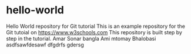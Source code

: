 # hello-world
Hello World repository for Git tutorial
This is an example repository for the Git tutoial on https://www.w3schools.com
This repository is built step by step in the tutorial.
Amar Sonar bangla Ami mtomay Bhalobasi
asdfsawfdesawf dfgdrfs gdersg 

